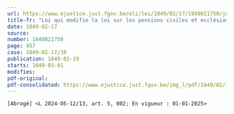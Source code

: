 ```yaml
---
url: https://www.ejustice.just.fgov.be/eli/loi/1849/02/17/1849021750/justel
title-fr: "Loi qui modifie la loi sur les pensions civiles et ecclésiastiques(NOTE : Consultation des versions antérieures à partir du 29-05-2024 et mise à jour au 29-05-2024)"
date: 1849-02-17
source:
number: 1849021750
page: 457
case: 1849-02-17/30
publication: 1849-02-19
starts: 1849-03-01
modifies:
pdf-original:
pdf-consolidated: https://www.ejustice.just.fgov.be/img_l/pdf/1849/02/17/1849021750_F.pdf
---
```


`[Abrogé] <L 2024-05-12/13, art. 5, 002; En vigueur : 01-01-2025>`

